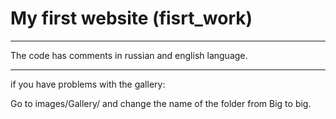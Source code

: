 # My first website (fisrt_work)
------------------------------------------------------
The code has comments in russian and english language.

------------------------------------------------------
if you have problems with the gallery: 

Go to images/Gallery/ and change the name of the folder from Big to big.
